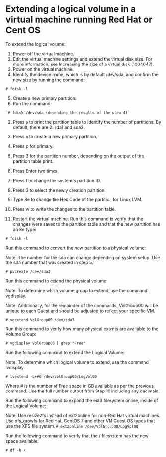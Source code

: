 # Extending a logical volume in a virtual machine running Red Hat or Cent OS

To extend the logical volume:
 
1. Power off the virtual machine.
2. Edit the virtual machine settings and extend the virtual disk size. For more information, see Increasing the size of a virtual disk (1004047).
3. Power on the virtual machine.
4. Identify the device name, which is by default /dev/sda, and confirm the new size by running the command:

`# fdisk -l`
 
5. Create a new primary partition:
  1. Run the command:

    `# fdisk /dev/sda (depending the results of the step 4)`
  2. Press `p` to print the partition table to identify the number of partitions. By default, there are 2: sda1 and sda2.
  3. Press `n` to create a new primary partition.
  4. Press p for primary.
  5. Press 3 for the partition number, depending on the output of the partition table print.
  6. Press Enter two times.
  7. Press t to change the system's partition ID.
  8. Press 3 to select the newly creation partition.
  9. Type 8e to change the Hex Code of the partition for Linux LVM.
  10. Press w to write the changes to the partition table.
 
6. Restart the virtual machine.
Run this command to verify that the changes were saved to the partition table and that the new partition has an 8e type:

`# fdisk -l`
 
Run this command to convert the new partition to a physical volume:

Note: The number for the sda can change depending on system setup. Use the sda number that was created in step 5.

`# pvcreate /dev/sda3`
 
Run this command to extend the physical volume:

Note: To determine which volume group to extend, use the command vgdisplay.

Note: Additionally, for the remainder of the commands, VolGroup00 will be unique to each Guest and should be adjusted to reflect your specific VM.

`# vgextend VolGroup00 /dev/sda3`
 
Run this command to verify how many physical extents are available to the Volume Group:

`# vgdisplay VolGroup00 | grep "Free"`
 
Run the following command to extend the Logical Volume:

Note: To determine which logical volume to extend, use the command lvdisplay.

`# lvextend -L+#G /dev/VolGroup00/LogVol00`

Where # is the number of Free space in GB available as per the previous command. Use the full number output from Step 10 including any decimals.
 
Run the following command to expand the ext3 filesystem online, inside of the Logical Volume:

Note:
Use resize2fs instead of ext2online for non-Red Hat virtual machines.
Use xfs_growfs for Red Hat, CentOS 7 and other VM Guest OS types that use the XFS file system.
`# ext2online /dev/VolGroup00/LogVol00`
 
Run the following command to verify that the / filesystem has the new space available:

`# df -h /`
